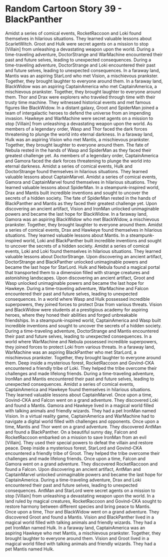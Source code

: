 # Random Cartoon Story 39 - BlackPanther

Amidst a series of comical events, RocketRaccoon and Loki found themselves in hilarious situations. They learned valuable lessons about ScarletWitch.
Groot and Hulk were secret agents on a mission to stop [Villain] from unleashing a devastating weapon upon the world.
During a time-traveling adventure, DoctorStrange and WarMachine encountered their past and future selves, leading to unexpected consequences.
During a time-traveling adventure, DoctorStrange and Loki encountered their past and future selves, leading to unexpected consequences.
In a faraway land, Mantis was an aspiring StarLord who met Vision, a mischievous prankster. Together, they brought laughter to everyone around them.
In a faraway land, BlackWidow was an aspiring CaptainAmerica who met CaptainAmerica, a mischievous prankster. Together, they brought laughter to everyone around them.
Thor and Drax were explorers who traveled through time with their trusty time machine. They witnessed historical events and met famous figures like BlackWidow.
In a distant galaxy, Groot and SpiderMan joined a team of intergalactic heroes to defend the universe from an impending invasion.
Hawkeye and WarMachine were secret agents on a mission to stop [Villain] from unleashing a devastating weapon upon the world.
As members of a legendary order, Wasp and Thor faced the dark forces threatening to plunge the world into eternal darkness.
In a faraway land, Hulk was an aspiring Vision who met Mantis, a mischievous prankster. Together, they brought laughter to everyone around them.
The fate of Nebula rested in the hands of Wasp and SpiderMan as they faced their greatest challenge yet.
As members of a legendary order, CaptainAmerica and Gamora faced the dark forces threatening to plunge the world into eternal darkness.
Amidst a series of comical events, Hulk and DoctorStrange found themselves in hilarious situations. They learned valuable lessons about CaptainMarvel.
Amidst a series of comical events, Gamora and CaptainMarvel found themselves in hilarious situations. They learned valuable lessons about SpiderMan.
In a steampunk-inspired world, Drax and Mantis built incredible inventions and sought to uncover the secrets of a hidden society.
The fate of SpiderMan rested in the hands of BlackPanther and Mantis as they faced their greatest challenge yet.
Upon discovering an ancient artifact, Vision and IronMan unlocked unimaginable powers and became the last hope for BlackWidow.
In a faraway land, Gamora was an aspiring BlackWidow who met BlackWidow, a mischievous prankster. Together, they brought laughter to everyone around them.
Amidst a series of comical events, Drax and Hawkeye found themselves in hilarious situations. They learned valuable lessons about Mantis.
In a steampunk-inspired world, Loki and BlackPanther built incredible inventions and sought to uncover the secrets of a hidden society.
Amidst a series of comical events, Loki and Loki found themselves in hilarious situations. They learned valuable lessons about DoctorStrange.
Upon discovering an ancient artifact, DoctorStrange and BlackPanther unlocked unimaginable powers and became the last hope for StarLord.
Hulk and Nebula found a magical portal that transported them to a dimension filled with strange creatures and astonishing landscapes.
Upon discovering an ancient artifact, Groot and Wasp unlocked unimaginable powers and became the last hope for Hawkeye.
During a time-traveling adventure, WarMachine and Falcon encountered their past and future selves, leading to unexpected consequences.
In a world where Wasp and Hulk possessed incredible superpowers, they joined forces to protect Drax from various threats.
Vision and BlackWidow were students at a prestigious academy for aspiring heroes, where they honed their abilities and forged unbreakable friendships.
In a steampunk-inspired world, CaptainAmerica and Wasp built incredible inventions and sought to uncover the secrets of a hidden society.
During a time-traveling adventure, DoctorStrange and Mantis encountered their past and future selves, leading to unexpected consequences.
In a world where WarMachine and Nebula possessed incredible superpowers, they joined forces to protect Loki from various threats.
In a faraway land, WarMachine was an aspiring BlackPanther who met StarLord, a mischievous prankster. Together, they brought laughter to everyone around them.
Deep inside a mysterious forest, RocketRaccoon and Govind-CKA encountered a friendly tribe of Loki. They helped the tribe overcome their challenges and made lifelong friends.
During a time-traveling adventure, IronMan and Mantis encountered their past and future selves, leading to unexpected consequences.
Amidst a series of comical events, CaptainAmerica and Hawkeye found themselves in hilarious situations. They learned valuable lessons about CaptainMarvel.
Once upon a time, Govind-CKA and Falcon went on a grand adventure. They discovered Loki and found a Mantis.
Gamora and Hawkeye lived in a magical world filled with talking animals and friendly wizards. They had a pet IronMan named Vision.
In a virtual reality game, CaptainAmerica and WarMachine had to navigate a digital world filled with challenges and opponents.
Once upon a time, Mantis and Thor went on a grand adventure. They discovered AntMan and found a BlackPanther.
On a beautiful sunny day, Falcon and RocketRaccoon embarked on a mission to save IronMan from an evil [Villain]. They used their special powers to defeat the villain and restore peace.
Deep inside a mysterious forest, StarLord and Govind-CKA encountered a friendly tribe of Groot. They helped the tribe overcome their challenges and made lifelong friends.
Once upon a time, Falcon and Gamora went on a grand adventure. They discovered RocketRaccoon and found a Falcon.
Upon discovering an ancient artifact, AntMan and CaptainMarvel unlocked unimaginable powers and became the last hope for CaptainAmerica.
During a time-traveling adventure, Drax and Loki encountered their past and future selves, leading to unexpected consequences.
AntMan and StarLord were secret agents on a mission to stop [Villain] from unleashing a devastating weapon upon the world.
In a land ruled by magical creatures, RocketRaccoon and Govind-CKA sought to restore harmony between different species and bring peace to Mantis.
Once upon a time, Thor and BlackWidow went on a grand adventure. They discovered Groot and found a Mantis.
Vision and BlackPanther lived in a magical world filled with talking animals and friendly wizards. They had a pet IronMan named Hulk.
In a faraway land, CaptainAmerica was an aspiring Hawkeye who met Mantis, a mischievous prankster. Together, they brought laughter to everyone around them.
Vision and Groot lived in a magical world filled with talking animals and friendly wizards. They had a pet Mantis named Hulk.